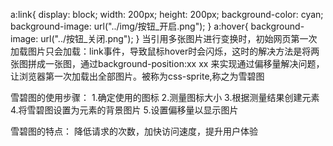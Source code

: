 a:link{
				display: block;
				width: 200px;
				height: 200px;
				background-color: cyan;
				background-image: url("../img/按钮_开启.png");
			}
			a:hover{
				background-image: url("../按钮_关闭.png");
			}
当引用多张图片进行变换时，初始网页第一次加载图片只会加载：link事件，导致鼠标hover时会闪烁，这时的解决方法是将两张图拼成一张图，通过background-position:xx xx 来实现通过偏移量解决问题，让浏览器第一次加载出全部图片。被称为css-sprite,称之为雪碧图

雪碧图的使用步骤：
	1.确定使用的图标
	2.测量图标大小
	3.根据测量结果创建元素
	4.将雪碧图设置为元素的背景图片
	5.设置偏移量以显示图片

雪碧图的特点：
降低请求的次数，加快访问速度，提升用户体验

